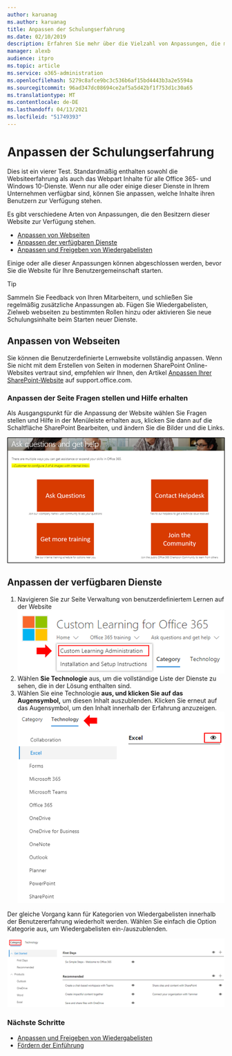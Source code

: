 ```yaml
---
author: karuanag
ms.author: karuanag
title: Anpassen der Schulungserfahrung
ms.date: 02/10/2019
description: Erfahren Sie mehr über die Vielzahl von Anpassungen, die mit Custom Learning für Office 365 verfügbar sind
manager: alexb
audience: itpro
ms.topic: article
ms.service: o365-administration
ms.openlocfilehash: 5279c8afce9bc3c536b6af15bd4443b3a2e5594a
ms.sourcegitcommit: 96ad347dc08694ce2af5a5d42bf1f753d1c30a65
ms.translationtype: MT
ms.contentlocale: de-DE
ms.lasthandoff: 04/13/2021
ms.locfileid: "51749393"
---
```

# <a name="customize-the-training-experience"></a>Anpassen der Schulungserfahrung

Dies ist ein vierer Test. Standardmäßig enthalten sowohl die Websiteerfahrung als auch das Webpart Inhalte für alle Office 365- und Windows 10-Dienste.  Wenn nur alle oder einige dieser Dienste in Ihrem Unternehmen verfügbar sind, können Sie anpassen, welche Inhalte ihren Benutzern zur Verfügung stehen.  

Es gibt verschiedene Arten von Anpassungen, die den Besitzern dieser Website zur Verfügung stehen. 

- [Anpassen von Webseiten](#customizing-web-pages)
- [Anpassen der verfügbaren Dienste](#customize-available-services)
- [Anpassen und Freigeben von Wiedergabelisten](customplaylist.md)

Einige oder alle dieser Anpassungen können abgeschlossen werden, bevor Sie die Website für Ihre Benutzergemeinschaft starten.  

> [!TIP]
> Sammeln Sie Feedback von Ihren Mitarbeitern, und schließen Sie regelmäßig zusätzliche Anpassungen ab.  Fügen Sie Wiedergabelisten, Zielweb webseiten zu bestimmten Rollen hinzu oder aktivieren Sie neue Schulungsinhalte beim Starten neuer Dienste. 

## <a name="customizing-web-pages"></a>Anpassen von Webseiten

Sie können die Benutzerdefinierte Lernwebsite vollständig anpassen. Wenn Sie nicht mit dem Erstellen von Seiten in modernen SharePoint Online-Websites vertraut sind, empfehlen wir Ihnen, den Artikel [Anpassen Ihrer SharePoint-Website](https://support.office.com/article/customize-your-sharepoint-site-320b43e5-b047-4fda-8381-f61e8ac7f59b) auf support.office.com. 

### <a name="customize-the-ask-questions-and-get-help-page"></a>Anpassen der **Seite Fragen stellen und Hilfe erhalten**

Als Ausgangspunkt für die Anpassung der Website wählen Sie Fragen stellen und Hilfe in der Menüleiste erhalten aus, klicken Sie dann auf die Schaltfläche SharePoint Bearbeiten, und ändern Sie die Bilder und die Links. 

![Fragen stellen und Hilfefenster erhalten](media/custom_ask.png)

## <a name="customize-available-services"></a>Anpassen der verfügbaren Dienste

1.  Navigieren Sie zur Seite Verwaltung von benutzerdefiniertem Lernen auf der Website ![ Benutzerdefinierte Lernverwaltung auswählen](media/custom_admin.png)
1. Wählen **Sie Technologie** aus, um die vollständige Liste der Dienste zu sehen, die in der Lösung enthalten sind.
1. Wählen Sie eine Technologie **aus, und klicken Sie auf das Augensymbol,** um diesen Inhalt auszublenden.  Klicken Sie erneut auf das Augensymbol, um den Inhalt innerhalb der Erfahrung anzuzeigen. 
![custom](media/custom_techlist.png)

Der gleiche Vorgang kann für Kategorien von Wiedergabelisten innerhalb der Benutzererfahrung wiederholt werden.  Wählen Sie einfach die Option Kategorie aus, um Wiedergabelisten ein-/auszublenden. 

![Kategorie auswählen](media/custom_cat.png)

### <a name="next-steps"></a>Nächste Schritte

- [Anpassen und Freigeben von Wiedergabelisten](customplaylist.md)
- [Fördern der Einführung](driveadoption.md) 
